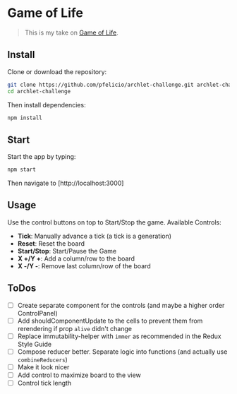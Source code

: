 # Game of Life

> This is my take on [Game of Life](https://en.wikipedia.org/wiki/Conway's_Game_of_Life).

## Install

Clone or download the repository:

```sh
git clone https://github.com/pfelicio/archlet-challenge.git archlet-challenge
cd archlet-challenge
```

Then install dependencies:

```sh
npm install
```

## Start

Start the app by typing:

```sh
npm start
```

Then navigate to [http://localhost:3000]

## Usage

Use the control buttons on top to Start/Stop the game.
Available Controls:

-  **Tick**: Manually advance a tick (a tick is a generation)
-  **Reset**: Reset the board
-  **Start/Stop**: Start/Pause the Game
-  **X +/Y +**: Add a column/row to the board
-  **X -/Y -**: Remove last column/row of the board

## ToDos

-  [ ] Create separate component for the controls (and maybe a higher order ControlPanel)
-  [ ] Add shouldComponentUpdate to the cells to prevent them from rerendering if prop `alive` didn't change
-  [ ] Replace immutability-helper with `immer` as recommended in the Redux Style Guide
-  [ ] Compose reducer better. Separate logic into functions (and actually use `combineReducers`)
-  [ ] Make it look nicer
-  [ ] Add control to maximize board to the view
-  [ ] Control tick length
